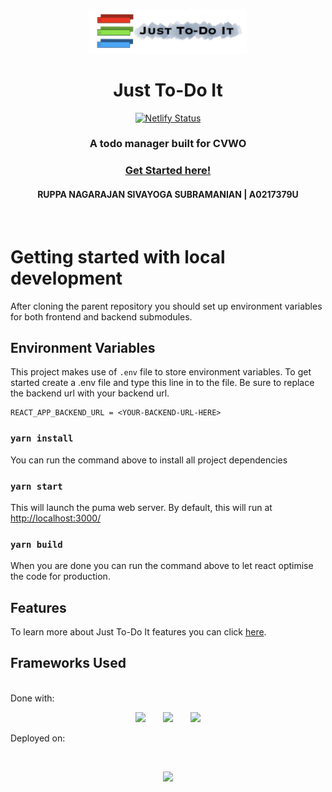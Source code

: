 <p align="center"><img width=50% src="./src/assets/logo.png"/></p>

<h1 align="center">Just To-Do It</h1>

<div align="center">

[![Netlify Status](https://api.netlify.com/api/v1/badges/9514b006-1e01-472a-9101-7141f12a9f1e/deploy-status)](https://app.netlify.com/sites/just-to-do-it-website/deploys)

</div>

<h3 align="center">A todo manager built for CVWO</h3>
<h3 align="center"><a href="https://just-to-do-it-website.netlify.app/">Get Started here!</a></h3>
<h4 align="center">RUPPA NAGARAJAN SIVAYOGA SUBRAMANIAN | A0217379U</h4>
<br/>

# Getting started with local development

After cloning the parent repository you should set up environment variables for both frontend and backend submodules.

## Environment Variables

This project makes use of `.env` file to store environment variables. To get started create a .env file and type this line in to the file. Be sure to replace the backend url with your backend url.

```
REACT_APP_BACKEND_URL = <YOUR-BACKEND-URL-HERE>
```

### `yarn install`

You can run the command above to install all project dependencies

### `yarn start`

This will launch the puma web server. By default, this will run at [http://localhost:3000/](http://localhost:3000/)

### `yarn build`

When you are done you can run the command above to let react optimise the code for production.

## Features

To learn more about Just To-Do It features you can click [here](https://github.com/sivayogasubramanian/just-to-do-it/blob/main/final-assignment-submission/just-to-do-it-user-guide.pdf).

## Frameworks Used

<br/>
Done with:

<br/>
<p align="center">
  <img src="https://camo.githubusercontent.com/42d79599b684d4449d0fab6ee8df849c39fa0148993c7680b85210494dda4599/68747470733a2f2f63646e342e69636f6e66696e6465722e636f6d2f646174612f69636f6e732f6c6f676f732d332f3630302f52656163742e6a735f6c6f676f2d3531322e706e67" width=30% />
  &nbsp;&nbsp;&nbsp;&nbsp;&nbsp;
  <img src="https://community.cdn.kony.com/sites/default/files/logo-redux.png" width=30% />
  &nbsp;&nbsp;&nbsp;&nbsp;&nbsp;
  <img src="https://material-ui.com/static/logo_raw.svg" width=30% />
</p>

Deployed on:

<br/>
<p align="center">
  <img src="https://media-exp1.licdn.com/dms/image/C4E0BAQEAt7-u6GJMlw/company-logo_200_200/0/1583277392105?e=2159024400&v=beta&t=m6tOVslELtoH9vqJo-vP47orqRK0kqIK9m-lS26Rzbw" width=30% />
</p>
